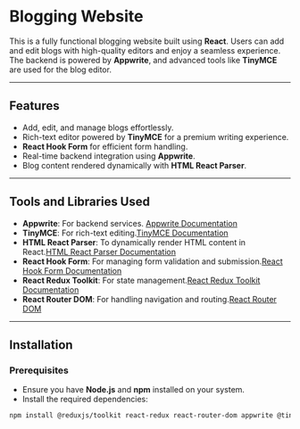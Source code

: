 # Blogging Website

This is a fully functional blogging website built using **React**. Users can add and edit blogs with high-quality editors and enjoy a seamless experience. The backend is powered by **Appwrite**, and advanced tools like **TinyMCE** are used for the blog editor.

---

## Features
- Add, edit, and manage blogs effortlessly.
- Rich-text editor powered by **TinyMCE** for a premium writing experience.
- **React Hook Form** for efficient form handling.
- Real-time backend integration using **Appwrite**.
- Blog content rendered dynamically with **HTML React Parser**.

---

## Tools and Libraries Used
- **Appwrite**: For backend services. [Appwrite Documentation](https://appwrite.io/)
- **TinyMCE**: For rich-text editing.[TinyMCE Documentation](https://www.tiny.cloud/)
- **HTML React Parser**: To dynamically render HTML content in React.[HTML React Parser Documentation](https://www.npmjs.com/package/html-react-parser)
- **React Hook Form**: For managing form validation and submission.[React Hook Form Documentation](https://react-hook-form.com/docs)
- **React Redux Toolkit**: For state management.[React Redux Toolkit Documentation](https://redux-toolkit.js.org/)
- **React Router DOM**: For handling navigation and routing.[React Router DOM](https://www.npmjs.com/package/react-router-dom)

---

## Installation

### Prerequisites
- Ensure you have **Node.js** and **npm** installed on your system.
- Install the required dependencies:
  
```bash
npm install @reduxjs/toolkit react-redux react-router-dom appwrite @tinymce/tinymce-react html-react-parser react-hook-form
```

